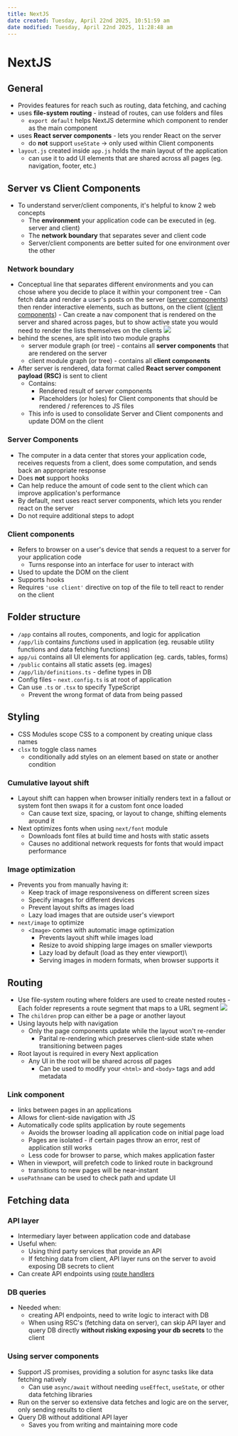 ```yaml
---
title: NextJS
date created: Tuesday, April 22nd 2025, 10:51:59 am
date modified: Tuesday, April 22nd 2025, 11:28:48 am
---
```


# NextJS

## General

- Provides features for reach such as routing, data fetching, and caching
- uses **file-system routing** - instead of routes, can use folders and files
  - `export default` helps NextJS determine which component to render as the main component
- uses **React server components** - lets you render React on the server
  - do **not** support `useState` → only used within Client components
- `layout.js` created inside `app.js` holds the main layout of the application
  - can use it to add UI elements that are shared across all pages (eg. navigation, footer, etc.)

## Server vs Client Components

- To understand server/client components, it's helpful to know 2 web concepts
  - The **environment** your application code can be executed in (eg. server and client)
  - The **network boundary** that separates sever and client code
  - Server/client components are better suited for one environment over the other

### Network boundary

- Conceptual line that separates different environments and you can chose where you decide to place it within your component tree - Can fetch data and render a user's posts on the server ([server components](#server-components)) then render interactive elements, such as buttons, on the client ([client components](#client-components)) - Can create a nav component that is rendered on the server and shared across pages, but to show active state you would need to render the lists themselves on the clients
  ![](Pasted%20image%2020250306110209.png)
- behind the scenes, are split into two module graphs
  - server module graph (or tree) - contains all **server components** that are rendered on the server
  - client module graph (or tree) - contains all **client components**
- After server is rendered, data format called **React server component payload (RSC)** is sent to client
  - Contains:
    - Rendered result of server components
    - Placeholders (or holes) for Client components that should be rendered / references to JS files
  - This info is used to consolidate Server and Client components and update DOM on the client

### Server Components

- The computer in a data center that stores your application code, receives requests from a client, does some computation, and sends back an appropriate response
- Does **not** support hooks
- Can help reduce the amount of code sent to the client which can improve application's performance
- By default, next uses react server components, which lets you render react on the server
- Do not require additional steps to adopt

### Client components

- Refers to browser on a user's device that sends a request to a server for your application code
  - Turns response into an interface for user to interact with
- Used to update the DOM on the client
- Supports hooks
- Requires `'use client'` directive on top of the file to tell react to render on the client

## Folder structure

- `/app` contains all routes, components, and logic for application
- `/app/lib` contains _functions_ used in application (eg. reusable utility functions and data fetching functions)
- `app/ui` contains all UI elements for application (eg. cards, tables, forms)
- `/public` contains all static assets (eg. images)
- `/app/lib/definitions.ts` - define types in DB
- Config files - `next.config.ts` is at root of application
- Can use `.ts` or `.tsx` to specify TypeScript
  - Prevent the wrong format of data from being passed

## Styling

- CSS Modules scope CSS to a component by creating unique class names
- `clsx` to toggle class names
  - conditionally add styles on an element based on state or another condition

### Cumulative layout shift

- Layout shift can happen when browser initially renders text in a fallout or system font then swaps it for a custom font once loaded
  - Can cause text size, spacing, or layout to change, shifting elements around it
- Next optimizes fonts when using `next/font` module
  - Downloads font files at build time and hosts with static assets
  - Causes no additional network requests for fonts that would impact performance

### Image optimization

- Prevents you from manually having it:
  - Keep track of image responsiveness on different screen sizes
  - Specify images for different devices
  - Prevent layout shifts as images load
  - Lazy load images that are outside user's viewport
- `next/image` to optimize
  - `<Image>` comes with automatic image optimization
    - Prevents layout shift while images load
    - Resize to avoid shipping large images on smaller viewports
    - Lazy load by default (load as they enter viewport)\
    - Serving images in modern formats, when browser supports it

## Routing

- Use file-system routing where folders are used to create nested routes - Each folder represents a route segment that maps to a URL segment
  ![](Pasted%20image%2020250306115505.png)
- The `children` prop can either be a page or another layout
- Using layouts help with navigation
  - Only the page components update while the layout won't re-render
    - Parital re-rendering which preserves client-side state when transitioning between pages
- Root layout is required in every Next application
  - Any UI in the root will be shared across _all_ pages
    - Can be used to modify your `<html>` and `<body>` tags and add metadata

### Link component

- links between pages in an applications
- Allows for client-side navigation with JS
- Automatically code splits application by route segements
  - Avoids the browser loading all application code on initial page load
  - Pages are isolated - if certain pages throw an error, rest of application still works
  - Less code for browser to parse, which makes application faster
- When in viewport, will prefetch code to linked route in background
  - transitions to new pages will be near-instant
- `usePathname` can be used to check path and update UI

## Fetching data

### API layer

- Intermediary layer between application code and database
- Useful when:
  - Using third party services that provide an API
  - If fetching data from client, API layer runs on the server to avoid exposing DB secrets to client
- Can create API endpoints using [route handlers](#route-handlers)

### DB queries

- Needed when:
  - creating API endpoints, need to write logic to interact with DB
  - When using RSC's (fetching data on server), can skip API layer and query DB directly **without risking exposing your db secrets** to the client

### Using server components

- Support JS promises, providing a solution for async tasks like data fetching natively
  - Can use `async/await` without needing `useEffect`, `useState`, or other data fetching libraries
- Run on the server so extensive data fetches and logic are on the server, only sending results to client
- Query DB without additional API layer
  - Saves you from writing and maintaining more code
